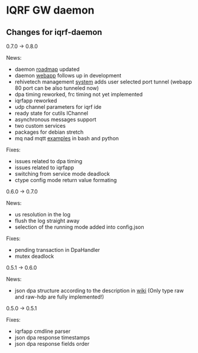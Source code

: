 # IQRF GW daemon

## Changes for iqrf-daemon

0.7.0 -> 0.8.0

News:
- daemon [roadmap](https://github.com/iqrfsdk/iqrf-daemon/projects?query=is%3Aopen+sort%3Aname-asc) updated
- daemon [webapp](https://github.com/iqrfsdk/iqrf-daemon-webapp) follows up in development
- rehivetech management [system](https://management.rehivetech.com) adds user selected port tunnel (webapp 80 port can be also tunneled now)
- dpa timing reworked, frc timing not yet implemented
- iqrfapp reworked
- udp channel parameters for iqrf ide
- ready state for cutils IChannel
- asynchronous messages support
- two custom services
- packages for debian stretch
- mq nad mqtt [examples](https://github.com/iqrfsdk/iqrf-daemon-examples) in bash and python

Fixes:
- issues related to dpa timing
- issues related to iqrfapp
- switching from service mode deadlock
- ctype config mode return value formating

0.6.0 -> 0.7.0

News:
- us resolution in the log
- flush the log straight away
- selection of the running mode added into config.json

Fixes:
- pending transaction in DpaHandler
- mutex deadlock

0.5.1 -> 0.6.0

News:
- json dpa structure according to the description in [wiki](https://github.com/iqrfsdk/iqrf-daemon/wiki/JsonStructureDpa-v1)
(Only type raw and raw-hdp are fully implemented!)

0.5.0 -> 0.5.1

Fixes:
- iqrfapp cmdline parser
- json dpa response timestamps 
- json dpa response fields order
